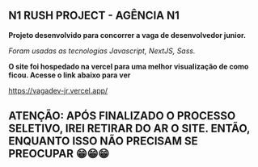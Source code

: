 ## N1 RUSH PROJECT - AGÊNCIA N1

**Projeto desenvolvido para concorrer a vaga de desenvolvedor junior.**

*Foram usadas as tecnologias Javascript, NextJS, Sass.*

**O site foi hospedado na vercel para uma melhor visualização de como ficou. Acesse o link abaixo para ver**

<https://vagadev-jr.vercel.app/>

## ATENÇÃO: APÓS FINALIZADO O PROCESSO SELETIVO, IREI RETIRAR DO AR O SITE. ENTÃO, ENQUANTO ISSO NÃO PRECISAM SE PREOCUPAR 😁😁😁
